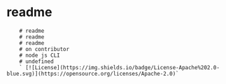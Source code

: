 # readme
        # readme
        # readme
        # readme
        # on contributor
        # node js CLI
        # undefined
        ` [![License](https://img.shields.io/badge/License-Apache%202.0-blue.svg)](https://opensource.org/licenses/Apache-2.0)`

